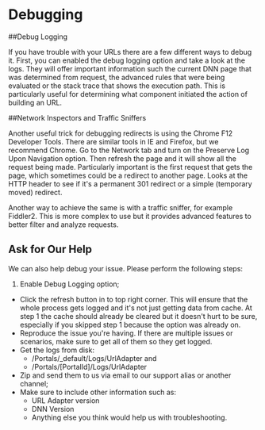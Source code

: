 # Debugging

##Debug Logging

If you have trouble with your URLs there are a few different ways to debug it. First, you can enabled the debug logging option and take a look at the logs. They will offer important information such the current DNN page that was determined from request, the advanced rules that were being evaluated or the stack trace that shows the execution path. This is particularly useful for determining what component initiated the action of building an URL.

##Network Inspectors and Traffic Sniffers

Another useful trick for debugging redirects is using the Chrome F12 Developer Tools. There are similar tools in IE and Firefox, but we recommend Chrome. Go to the Network tab and turn on the Preserve Log Upon Navigation option. Then refresh the page and it will show all the request being made. Particularly important is the first request that gets the page, which sometimes could be a redirect to another page. Looks at the HTTP header to see if it's a permanent 301 redirect or a simple (temporary moved) redirect.

Another way to achieve the same is with a traffic sniffer, for example Fiddler2. This is more complex to use but it provides advanced features to better filter and analyze requests.

## Ask for Our Help

We can also help debug your issue. Please perform the following steps:
1. Enable Debug Logging option;
* Click the refresh button in to top right corner. This will ensure that the whole process gets logged and it's not just getting data from cache. At step 1 the cache should already be cleared but it doesn't hurt to be sure, especially if you skipped step 1 because the option was already on.
* Reproduce the issue you're having. If there are multiple issues or scenarios, make sure to get all of them so they get logged.
* Get the logs from disk:
    * /Portals/_default/Logs/UrlAdapter and 
    * /Portals/[PortalId]/Logs/UrlAdapter
* Zip and send them to us via email to our support alias or another channel;
* Make sure to include other information such as:
    * URL Adapter version
    * DNN Version
    * Anything else you think would help us with troubleshooting.